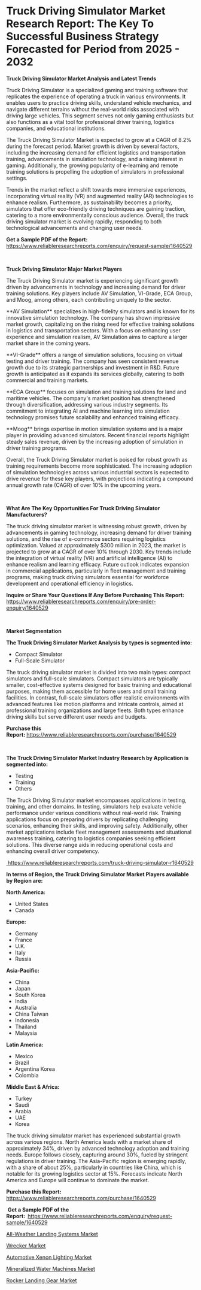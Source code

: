 <p><h1>Truck Driving Simulator Market Research Report: The Key To Successful Business Strategy Forecasted for Period from 2025 - 2032</h1></p><p><strong>Truck Driving Simulator Market Analysis and Latest Trends</strong></p>
<p><p>Truck Driving Simulator is a specialized gaming and training software that replicates the experience of operating a truck in various environments. It enables users to practice driving skills, understand vehicle mechanics, and navigate different terrains without the real-world risks associated with driving large vehicles. This segment serves not only gaming enthusiasts but also functions as a vital tool for professional driver training, logistics companies, and educational institutions.</p><p>The Truck Driving Simulator Market is expected to grow at a CAGR of 8.2% during the forecast period. Market growth is driven by several factors, including the increasing demand for efficient logistics and transportation training, advancements in simulation technology, and a rising interest in gaming. Additionally, the growing popularity of e-learning and remote training solutions is propelling the adoption of simulators in professional settings. </p><p>Trends in the market reflect a shift towards more immersive experiences, incorporating virtual reality (VR) and augmented reality (AR) technologies to enhance realism. Furthermore, as sustainability becomes a priority, simulators that offer eco-friendly driving techniques are gaining traction, catering to a more environmentally conscious audience. Overall, the truck driving simulator market is evolving rapidly, responding to both technological advancements and changing user needs.</p></p>
<p><strong>Get a Sample PDF of the Report:&nbsp;</strong> <a href="https://www.reliableresearchreports.com/enquiry/request-sample/1640529?utm_campaign=12&utm_medium=2&utm_source=Github&utm_content=ia&utm_term=30032025&utm_id=truck-driving-simulator">https://www.reliableresearchreports.com/enquiry/request-sample/1640529</a></p>
<p>&nbsp;</p>
<p><strong>Truck Driving Simulator Major Market Players</strong></p>
<p><p>The Truck Driving Simulator market is experiencing significant growth driven by advancements in technology and increasing demand for driver training solutions. Key players include AV Simulation, VI-Grade, ECA Group, and Moog, among others, each contributing uniquely to the sector.</p><p>**AV Simulation** specializes in high-fidelity simulators and is known for its innovative simulation technology. The company has shown impressive market growth, capitalizing on the rising need for effective training solutions in logistics and transportation sectors. With a focus on enhancing user experience and simulation realism, AV Simulation aims to capture a larger market share in the coming years.</p><p>**VI-Grade** offers a range of simulation solutions, focusing on virtual testing and driver training. The company has seen consistent revenue growth due to its strategic partnerships and investment in R&D. Future growth is anticipated as it expands its services globally, catering to both commercial and training markets.</p><p>**ECA Group** focuses on simulation and training solutions for land and maritime vehicles. The company's market position has strengthened through diversification, addressing various industry segments. Its commitment to integrating AI and machine learning into simulation technology promises future scalability and enhanced training efficacy.</p><p>**Moog** brings expertise in motion simulation systems and is a major player in providing advanced simulators. Recent financial reports highlight steady sales revenue, driven by the increasing adoption of simulation in driver training programs.</p><p>Overall, the Truck Driving Simulator market is poised for robust growth as training requirements become more sophisticated. The increasing adoption of simulation technologies across various industrial sectors is expected to drive revenue for these key players, with projections indicating a compound annual growth rate (CAGR) of over 10% in the upcoming years.</p></p>
<p>&nbsp;</p>
<p><strong>What Are The Key Opportunities For Truck Driving Simulator Manufacturers?</strong></p>
<p><p>The truck driving simulator market is witnessing robust growth, driven by advancements in gaming technology, increasing demand for driver training solutions, and the rise of e-commerce sectors requiring logistics optimization. Valued at approximately $300 million in 2023, the market is projected to grow at a CAGR of over 10% through 2030. Key trends include the integration of virtual reality (VR) and artificial intelligence (AI) to enhance realism and learning efficacy. Future outlook indicates expansion in commercial applications, particularly in fleet management and training programs, making truck driving simulators essential for workforce development and operational efficiency in logistics.</p></p>
<p><strong>Inquire or Share Your Questions If Any Before Purchasing This Report:</strong> <a href="https://www.reliableresearchreports.com/enquiry/pre-order-enquiry/1640529?utm_campaign=12&utm_medium=2&utm_source=Github&utm_content=ia&utm_term=30032025&utm_id=truck-driving-simulator">https://www.reliableresearchreports.com/enquiry/pre-order-enquiry/1640529</a></p>
<p>&nbsp;</p>
<p><strong>Market Segmentation</strong></p>
<p><strong>The Truck Driving Simulator Market Analysis by types is segmented into:</strong></p>
<p><ul><li>Compact Simulator</li><li>Full-Scale Simulator</li></ul></p>
<p><p>The truck driving simulator market is divided into two main types: compact simulators and full-scale simulators. Compact simulators are typically smaller, cost-effective systems designed for basic training and educational purposes, making them accessible for home users and small training facilities. In contrast, full-scale simulators offer realistic environments with advanced features like motion platforms and intricate controls, aimed at professional training organizations and large fleets. Both types enhance driving skills but serve different user needs and budgets.</p></p>
<p><strong>Purchase this Report:&nbsp;</strong><a href="https://www.reliableresearchreports.com/purchase/1640529?utm_campaign=12&utm_medium=2&utm_source=Github&utm_content=ia&utm_term=30032025&utm_id=truck-driving-simulator">https://www.reliableresearchreports.com/purchase/1640529</a></p>
<p>&nbsp;</p>
<p><strong>The Truck Driving Simulator Market Industry Research by Application is segmented into:</strong></p>
<p><ul><li>Testing</li><li>Training</li><li>Others</li></ul></p>
<p><p>The Truck Driving Simulator market encompasses applications in testing, training, and other domains. In testing, simulators help evaluate vehicle performance under various conditions without real-world risk. Training applications focus on preparing drivers by replicating challenging scenarios, enhancing their skills, and improving safety. Additionally, other market applications include fleet management assessments and situational awareness training, catering to logistics companies seeking efficient solutions. This diverse range aids in reducing operational costs and enhancing overall driver competency.</p></p>
<p><a href="https://www.reliableresearchreports.com/truck-driving-simulator-r1640529?utm_campaign=12&utm_medium=2&utm_source=Github&utm_content=ia&utm_term=30032025&utm_id=truck-driving-simulator">&nbsp;https://www.reliableresearchreports.com/truck-driving-simulator-r1640529</a></p>
<p><strong>In terms of Region, the Truck Driving Simulator Market Players available by Region are:</strong></p>
<p>
    <p> <strong> North America: </strong>
        <ul>
            <li>United States</li>
            <li>Canada</li>
        </ul>
        </p> 
    <p> <strong> Europe: </strong>
        <ul>
            <li>Germany</li>
            <li>France</li>
            <li>U.K.</li>
            <li>Italy</li>
            <li>Russia</li>
        </ul>
        </p> 
    <p> <strong> Asia-Pacific: </strong>
        <ul>
            <li>China</li>
            <li>Japan</li>
            <li>South Korea</li>
            <li>India</li>
            <li>Australia</li>
            <li>China Taiwan</li>
            <li>Indonesia</li>
            <li>Thailand</li>
            <li>Malaysia</li>
        </ul>
        </p> 
    <p> <strong> Latin America: </strong>
        <ul>
            <li>Mexico</li>
            <li>Brazil</li>
            <li>Argentina Korea</li>
            <li>Colombia</li>
        </ul>
        </p> 
    <p> <strong> Middle East & Africa: </strong>
        <ul>
            <li>Turkey</li>
            <li>Saudi</li>
            <li>Arabia</li>
            <li>UAE</li>
            <li>Korea</li>
        </ul>
    </p>
    </p>
<p><p>The truck driving simulator market has experienced substantial growth across various regions. North America leads with a market share of approximately 34%, driven by advanced technology adoption and training needs. Europe follows closely, capturing around 30%, fueled by stringent regulations in driver training. The Asia-Pacific region is emerging rapidly, with a share of about 25%, particularly in countries like China, which is notable for its growing logistics sector at 15%. Forecasts indicate North America and Europe will continue to dominate the market.</p></p>
<p><strong>Purchase this Report: </strong><a href="https://www.reliableresearchreports.com/purchase/1640529?utm_campaign=12&utm_medium=2&utm_source=Github&utm_content=ia&utm_term=30032025&utm_id=truck-driving-simulator">https://www.reliableresearchreports.com/purchase/1640529</a></p>
<p>&nbsp;<strong>Get a Sample PDF of the Report:&nbsp;&nbsp;</strong><a href="https://www.reliableresearchreports.com/enquiry/request-sample/1640529?utm_campaign=12&utm_medium=2&utm_source=Github&utm_content=ia&utm_term=30032025&utm_id=truck-driving-simulator">https://www.reliableresearchreports.com/enquiry/request-sample/1640529</a></p>
<p><strong></strong></p>
<p><p><a href="https://www.linkedin.com/pulse/key-drivers-all-weather-landing-systems-market-how-n9qie?utm_campaign=12&utm_medium=2&utm_source=Github&utm_content=ia&utm_term=30032025&utm_id=truck-driving-simulator">All-Weather Landing Systems Market</a></p><p><a href="https://github.com/seemagarbeha/Market-Research-Report-List-1/blob/main/wrecker-market.md?utm_campaign=12&utm_medium=2&utm_source=Github&utm_content=ia&utm_term=30032025&utm_id=truck-driving-simulator">Wrecker Market</a></p><p><a href="https://github.com/sarialahipff/Market-Research-Report-List-1/blob/main/automotive-xenon-lighting-market.md?utm_campaign=12&utm_medium=2&utm_source=Github&utm_content=ia&utm_term=30032025&utm_id=truck-driving-simulator">Automotive Xenon Lighting Market</a></p><p><a href="https://www.linkedin.com/pulse/global-overview-mineralized-water-machines-market-16cwe?utm_campaign=12&utm_medium=2&utm_source=Github&utm_content=ia&utm_term=30032025&utm_id=truck-driving-simulator">Mineralized Water Machines Market</a></p><p><a href="https://www.linkedin.com/pulse/comprehensive-study-rocker-landing-gear-market-size-jdw9e?utm_campaign=12&utm_medium=2&utm_source=Github&utm_content=ia&utm_term=30032025&utm_id=truck-driving-simulator">Rocker Landing Gear Market</a></p></p>